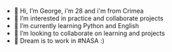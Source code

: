 - 👋 Hi, I’m George, i'm 28 and i'm from Crimea
- 👀 I’m interested in practice and collaborate projects
- 🌱 I’m currently learning Python and English
- 💞️ I’m looking to collaborate on learning and projects
- 🌱 Dream is to work in #NASA :)


<!---
GeorgiiGoshan/GeorgiiGoshan is a ✨ special ✨ repository because its `README.md` (this file) appears on your GitHub profile.
You can click the Preview link to take a look at your changes.
--->
